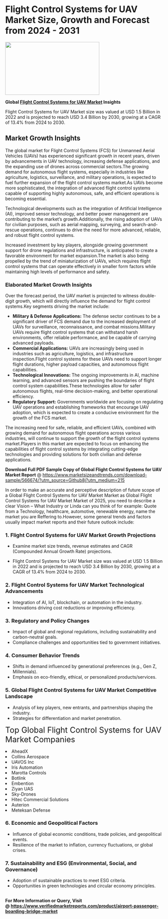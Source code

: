 <H1>Flight Control Systems for UAV Market Size, Growth and Forecast from 2024 - 2031</H1><img class="aligncenter size-medium wp-image-584254" src="https://thirdeyenews.in/wp-content/uploads/2024/09/Global-Market-Research-300x168.jpeg" alt="" width="300" height="168" /><p><strong>Global&nbsp;<a href="https://www.marketsizeandtrends.com/download-sample/566674/?utm_source=Github8j?utm_medium=215">Flight Control Systems for UAV Market</a> Insights</strong></p><p>Flight Control Systems for UAV Market size was valued at USD 1.5 Billion in 2022 and is projected to reach USD 3.4 Billion by 2030, growing at a CAGR of 13.4% from 2024 to 2030.</p><p><h2>Market Growth Insights</h2> <p>The global market for Flight Control Systems (FCS) for Unmanned Aerial Vehicles (UAVs) has experienced significant growth in recent years, driven by advancements in UAV technology, increasing defense applications, and the expanding use of drones across commercial sectors.The growing demand for autonomous flight systems, especially in industries like agriculture, logistics, surveillance, and military operations, is expected to fuel further expansion of the flight control systems market.As UAVs become more sophisticated, the integration of advanced flight control systems capable of supporting highly autonomous, safe, and efficient operations is becoming essential.</p> <p>Technological developments such as the integration of Artificial Intelligence (AI), improved sensor technology, and better power management are contributing to the market’s growth.Additionally, the rising adoption of UAVs for civilian purposes, such as aerial mapping, surveying, and search-and-rescue operations, continues to drive the need for more advanced, reliable, and robust flight control systems.</p> <p>Increased investment by key players, alongside growing government support for drone regulations and infrastructure, is anticipated to create a favorable environment for market expansion.The market is also being propelled by the trend of miniaturization of UAVs, which requires flight control systems that can operate effectively in smaller form factors while maintaining high levels of performance and safety.</p> <h3>Elaborated Market Growth Insights</h3> <p>Over the forecast period, the UAV market is projected to witness double-digit growth, which will directly influence the demand for flight control systems.Key segments driving the market include:</p> <ul> <li><strong>Military & Defense Applications:</strong> The defense sector continues to be a significant driver of FCS demand due to the increased deployment of UAVs for surveillance, reconnaissance, and combat missions.Military UAVs require flight control systems that can withstand harsh environments, offer reliable performance, and be capable of carrying advanced payloads.</li> <li><strong>Commercial Applications:</strong> UAVs are increasingly being used in industries such as agriculture, logistics, and infrastructure inspection.Flight control systems for these UAVs need to support longer flight durations, higher payload capacities, and autonomous flight capabilities.</li> <li><strong>Technological Innovations:</strong> The ongoing improvements in AI, machine learning, and advanced sensors are pushing the boundaries of flight control system capabilities.These technologies allow for safer autonomous flights, real-time decision-making, and better operational efficiency.</li> <li><strong>Regulatory Support:</strong> Governments worldwide are focusing on regulating UAV operations and establishing frameworks that encourage UAV adoption, which is expected to create a conducive environment for the growth of the FCS market.</li> </ul> <p>The increasing need for safe, reliable, and efficient UAVs, combined with growing demand for autonomous flight operations across various industries, will continue to support the growth of the flight control systems market.Players in this market are expected to focus on enhancing the capabilities of flight control systems by integrating cutting-edge technologies and providing solutions for both civilian and defense applications.</p> <p><span class=""><strong>Download Full PDF Sample Copy of Global Flight Control Systems for UAV Market Report</strong> @ <a href="https://www.marketsizeandtrends.com/download-sample/566674/?utm_source=Github8j?utm_medium=215" target="_blank">https://www.marketsizeandtrends.com/download-sample/566674/?utm_source=Github8j?utm_medium=215</a></span></p><p>In order to make an accurate and perceptive description of future scope of a Global&nbsp;Flight Control Systems for UAV Market Market as Global&nbsp;Flight Control Systems for UAV Market Market of 2025, you need to describe a clear Vision &ndash; What Industry or Linda can you think of for example: Quote from a Technology, healthcare, automotive, renewable energy, name the market you are Reffering to.However, some general trends and factors usually impact market reports and their future outlook include:</p><h3>1.&nbsp;<strong>Flight Control Systems for UAV Market Growth Projections</strong></h3><ul><li>Examine market size trends, revenue estimates and CAGR (Compounded Annual Growth Rate) projections.</li><li><p>Flight Control Systems for UAV Market size was valued at USD 1.5 Billion in 2022 and is projected to reach USD 3.4 Billion by 2030, growing at a CAGR of 13.4% from 2024 to 2030.</p></li></ul><h3>2.&nbsp;<strong>Flight Control Systems for UAV Market Technological Advancements</strong></h3><ul><li>Integration of AI, IoT, blockchain, or automation in the industry.</li><li>Innovations driving cost reductions or improving efficiency.</li></ul><h3>3.&nbsp;<strong>Regulatory and Policy Changes</strong></h3><ul><li>Impact of global and regional regulations, including sustainability and carbon-neutral goals.</li><li>Compliance challenges and opportunities tied to government initiatives.</li></ul><h3>4.&nbsp;<strong>Consumer Behavior Trends</strong></h3><ul><li>Shifts in demand influenced by generational preferences (e.g., Gen Z, Millennials).</li><li>Emphasis on eco-friendly, ethical, or personalized products/services.</li></ul><h3>5.&nbsp;<strong>Global Flight Control Systems for UAV Market Competitive Landscape</strong></h3><ul><li>Analysis of key players, new entrants, and partnerships shaping the industry.</li><li>Strategies for differentiation and market penetration.</li></ul><p data-pm-slice="1 1 []"><span style="color: inherit; font-family: inherit; font-size: 25px;">Top Global Flight Control Systems for UAV Market Companies</span></p><div class="" data-test-id=""><p><li>AheadX</li><li> Collins Aerospace</li><li> UAVOS Inc</li><li> Iris Automation</li><li> Marotta Controls</li><li> Botlink</li><li> Embention</li><li> Ziyan UAS</li><li> Sky-Drones</li><li> Hitec Commercial Solutions</li><li> Auterion</li><li> Meteksan Defense</li></p></div><h3>6.&nbsp;<strong>Economic and Geopolitical Factors</strong></h3><ul><li>Influence of global economic conditions, trade policies, and geopolitical events.</li><li>Resilience of the market to inflation, currency fluctuations, or global crises.</li></ul><h3>7.&nbsp;<strong>Sustainability and ESG (Environmental, Social, and Governance)</strong></h3><ul><li>Adoption of sustainable practices to meet ESG criteria.</li><li>Opportunities in green technologies and circular economy principles.</li></ul><h2><strong style="font-size: 14px;">For More Information or Query, Visit @&nbsp;</strong><a style="background-color: #ffffff; font-size: 14px;" href="https://www.marketsizeandtrends.com/report/flight-control-systems-for-uav-market/" target="_blank">https://www.verifiedmarketreports.com/product/airport-passenger-boarding-bridge-market</a></h2>